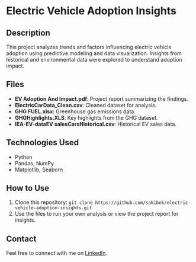 # Electric Vehicle Adoption Insights

## Description
This project analyzes trends and factors influencing electric vehicle adoption using predictive modeling and data visualization. Insights from historical and environmental data were explored to understand adoption impact.

## Files
- **EV Adoption And Impact.pdf**: Project report summarizing the findings.
- **ElectricCarData_Clean.csv**: Cleaned dataset for analysis.
- **GHG FUEL.xlsx**: Greenhouse gas emissions data.
- **GHGHighlights.XLS**: Key highlights from the GHG dataset.
- **IEA-EV-dataEV salesCarsHistorical.csv**: Historical EV sales data.

## Technologies Used
- Python
- Pandas, NumPy
- Matplotlib, Seaborn

## How to Use
1. Clone this repository: `git clone https://github.com/sakibek/electric-vehicle-adoption-insights.git`
2. Use the files to run your own analysis or view the project report for insights.

## Contact
Feel free to connect with me on [LinkedIn](https://www.linkedin.com/in/sakibek).
